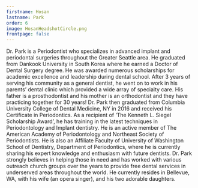 ```yaml
---
firstname: Hosan
lastname: Park
order: 6
image: HosanHeadshotCircle.png
frontpage: false
---
```


Dr. Park is a Periodontist who specializes in advanced implant and periodontal surgeries throughout the Greater Seattle area. He graduated from Dankook University in South Korea where he earned a Doctor of Dental Surgery degree. He was awarded numerous scholarships for academic excellence and leadership during dental school. After 3 years of serving his community as a general dentist, he went on to work in his parents’ dental clinic which provided a wide array of specialty care. His father is a prosthodontist and his mother is an orthodontist and they have practicing together for 30 years! Dr. Park then graduated from Columbia University College of Dental Medicine, NY in 2016 and received his Certificate in Periodontics. As a recipient of ‘The Kenneth L. Siegel Scholarship Award’, he has training in the latest techniques in Periodontology and Implant dentistry. He is an active member of The American Academy of Periodontology and Northeast Society of Periodontists. He is also an Affiliate Faculty of University of Washington School of Dentistry, Department of Periodontics, where he is currently sharing his expert knowledge and enthusiasm with future dentists. Dr. Park strongly believes in helping those in need and has worked with various outreach church groups over the years to provide free dental services in underserved areas throughout the world. He currently resides in Bellevue, WA, with his wife (an opera singer), and his two adorable daughters.